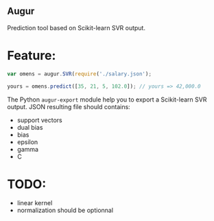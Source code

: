 ## Augur

Prediction tool based on Scikit-learn SVR output. 

# Feature:

```javascript
var omens = augur.SVR(require('./salary.json');

yours = omens.predict([35, 21, 5, 102.0]); // yours => 42,000.0   
```

The Python `augur-export` module help you to export a Scikit-learn SVR output.
JSON resulting file should contains:
- support vectors
- dual bias
- bias
- epsilon
- gamma
- C

# TODO:
- linear kernel
- normalization should be optionnal